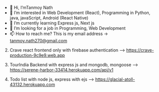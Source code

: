 - 👋 Hi, I’mTanmoy Nath
- 👀 I’m interested in Web Development (React), Programming in Python, java, javaScript, Android (React Native)
- 🌱 I’m currently learning Express js, Next js
- 💞️ I’m looking for a job in Programming, Web Development
- 📫 How to reach me? This is my email address -> tanmoy.nath270@gmail.com 

<!---
Tanmoy2099/Tanmoy2099 is a ✨ special ✨ repository because its `README.md` (this file) appears on your GitHub profile.
You can click the Preview link to take a look at your changes.
--->



2. Crave react frontend only with firebase authentication --> https://crave-production-9c9e9.web.app
 
3. TourIndia Backend with express js and mongodb, mongoose --> https://serene-harbor-33414.herokuapp.com/api/v1
 
4. Todo list with node js, express with ejs --> https://glacial-atoll-43132.herokuapp.com

